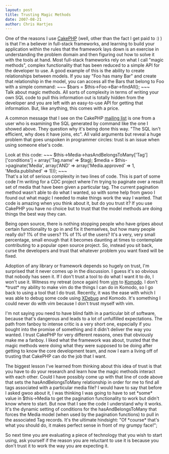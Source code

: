 ```yaml
--- 
layout: post
title: Trusting Magic Methods
date: 2007-08-21
author: Chris Hartjes
---
```

<p>One of the reasons I use <a href="http://www.cakephp.org">CakePHP</a> (well, other than the fact I get paid to :) ) is that I'm a believer in full-stack frameworks, and learning to build your application within the rules that the framework lays down is an exercise in understanding the problem domain and then figuring out how to solve it with the tools at hand.  Most full-stack frameworks rely on what I call "magic methods", complex functionality that has been reduced to a simple API for the developer to use.  A good example of this is the ability to create relationships between models.  If you say "Foo has many Bar" and create that relationship in the model, you can access all the Bars that belong to Foo with a simple command:
~~~
$bars = $this->Foo->Bar->findAll();
~~~
<br />
Talk about magic methods.  All sorts of complexity in terms of writing your own SQL code to pull this information out is totally hidden from the developer and you are left with an easy-to-use API for getting that information.  But, like anything, this comes with a price.</p>
<p>
A common message that I see on the CakePHP <a href="http://groups.google.com/group/cake-php">mailing list</a> is one from a user who is examining the SQL generated by command like the one I showed above.  They question why it's being done this way.  "The SQL isn't efficient, why does it have joins, etc".  All valid arguments but reveal a huge problem that goes unspoken in programmer circles:  trust is an issue when using someone else's code.
</p>
<p>Look at this code:
~~~
$this->Media->hasAndBelongsToMany['Tag']['conditions'] = array('Tag.name' => $tag);
$media = $this->paginate('Media', array('AND' => array('Media.approved' => 1, 'Media.published' => 1)));
~~~
<br />
That's a lot of serious complexity in two lines of code.  This is part of some code I'm writing for a CDC project where I'm trying to paginate over a result set of media that have been given a particular tag.  The current pagination method wasn't able to do what I wanted, so with some help from gwoo I found out what magic I needed to make things work the way I wanted.  That code is amazing when you think about it, but do you trust it?  If you use CakePHP you have no choice but to trust that the model methods are doing things the best way they can.</p>
<p>
Being open source, there is nothing stopping people who have gripes about certain functionality to go in and fix it themselves, but how many people really do?  1% of the users?  1% of 1% of the users?  It's a very, very small percentage, small enough that it becomes daunting at times to contemplate contributing to a popular open source project.  So, instead you sit back, curse the developers and trust that whatever problem you want fixed will be fixed.
</p>
<p>
Adoption of any library or framework depends so hugely on trust, I'm surprised that it never comes up in the discussion.  I guess it's so obvious that nobody has seen it.  If I don't trust a tool to do what I want it to do, I won't use it.  Witness my retreat (once again) from <a href="http://www.vim.org">vim</a> to <a href="http://www.activestate.com/Products/komodo_ide/">Komodo</a>.  I don't *trust* my ability to make vim do the things I can do in Komodo, so I go back to using a tool that I do trust.  Recently, it was the ease with which I was able to debug some code using <a href="http://xdebug.org">XDebug</a> and Komodo.  It's something I could never do with vim because I don't trust myself with vim.
</p>
<p>
I'm not saying you need to have blind faith in a particular bit of software, because that's dangerous and leads to a lot of unfulfilled expectations.  The path from fanboy to intense critic is a very short one, especially if you bought into the promise of something and it didn't deliver the way you wanted.  I trust CakePHP for very different reasons, ones that obviously make me a fanboy.  I liked what the framework was about, trusted that the magic methods were doing what they were supposed to be doing after getting to know the core development team, and now I earn a living off of trusting that CakePHP can do the job that I want.</p>
<p>
The biggest lesson I've learned from thinking about this idea of trust is that you have to do your research and learn how the magic methods interact with each other.  Could I have possibly come up with that line of code above that sets the hasAndBelongsToMany relationship in order for me to find all tags associated with a particular media file?  I would have to say that before I asked gwoo about it, I was thinking I was going to have to set *some* value in $this->Media to get the pagination functionality to work but didn't know where to start.  But now that I see the code I understand why it works.  It's the dynamic setting of conditions for the hasAndBelongsToMany that forces the Media model (when used by the pagination functions) to pull in the associated Tag records.  It's the ultimate hindsight:  "Of *course* that's what you should do, it makes perfect sense in front of my grumpy face!";
</p>
<p>
So next time you are evaluating a piece of technology that you wish to start using, ask yourself if the reason you are reluctant to use it is because you don't trust it to work the way you are expecting it.</p>
